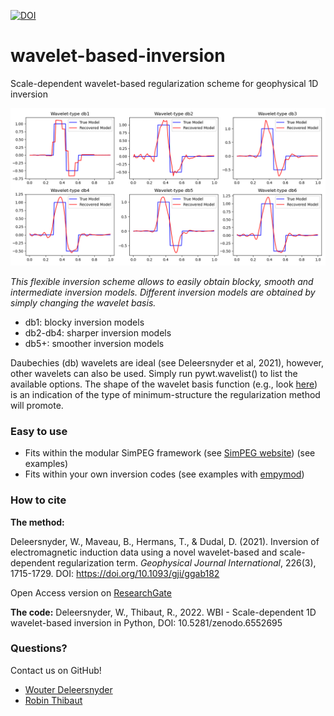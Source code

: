 [![DOI](https://zenodo.org/badge/487773353.svg)](https://zenodo.org/badge/latestdoi/487773353)

# wavelet-based-inversion
Scale-dependent wavelet-based regularization scheme for geophysical 1D  inversion

![Ensemble of inversion models](docs/img/Ensemble.png)

*This flexible inversion scheme allows to easily obtain blocky, smooth and intermediate inversion models. 
Different inversion models are obtained by simply changing the wavelet basis.*
- db1: blocky inversion models
- db2-db4: sharper inversion models
- db5+: smoother inversion models 

Daubechies (db) wavelets are ideal (see Deleersnyder et al, 2021), however, other wavelets can also be used. Simply run pywt.wavelist() to list the available options. The shape of the wavelet basis function (e.g., look [here](http://wavelets.pybytes.com/)) is an indication of the type of minimum-structure the regularization method will promote.
### Easy to use
- Fits within the modular SimPEG framework (see [SimPEG website](https://simpeg.xyz/)) (see examples)
- Fits within your own inversion codes (see examples with [empymod](https://empymod.emsig.xyz/en/stable/))

### How to cite
**The method:**

Deleersnyder, W., Maveau, B., Hermans, T., & Dudal, D. (2021). Inversion of electromagnetic induction data using a novel wavelet-based and scale-dependent regularization term. _Geophysical Journal International_, 226(3), 1715-1729.  DOI: https://doi.org/10.1093/gji/ggab182

Open Access version on [ResearchGate](https://www.researchgate.net/publication/351407378_Inversion_of_electromagnetic_induction_data_using_a_novel_wavelet-based_and_scale-dependent_regularization_term)

**The code:**
Deleersnyder, W., Thibaut, R., 2022. WBI - Scale-dependent 1D wavelet-based inversion in Python, DOI: 10.5281/zenodo.6552695
### Questions?
Contact us on GitHub!
- [Wouter Deleersnyder](https://github.com/WouterDls)
- [Robin Thibaut](https://github.com/RobinThibaut)
